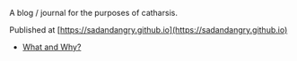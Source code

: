 A blog / journal for the purposes of catharsis.

Published at [https://sadandangry.github.io](https://sadandangry.github.io)

- [What and Why?](./what-and-why/)
